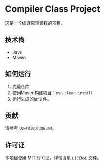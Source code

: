 # Compiler Class Project

这是一个编译原理课程的项目。

## 技术栈

* Java
* Maven

## 如何运行

1. 克隆仓库
2. 使用Maven构建项目：`mvn clean install`
3. 运行生成的jar文件。

## 贡献

请参考 `CONTRIBUTING.md`。

## 许可证

本项目使用 MIT 许可证，详情请见 `LICENSE` 文件。